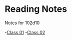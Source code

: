 # Reading Notes

Notes for 102d10

-[Class 01](https://github.com/BryannaKFox/Seattle-Ops-102d10/wiki/Read-01)
-[Class 02](https://github.com/BryannaKFox/Seattle-Ops-102d10/wiki/Read-02)
